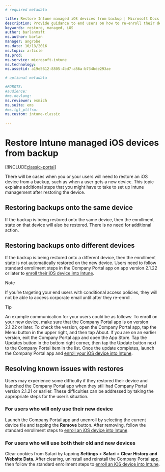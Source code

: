 ```yaml
---
# required metadata

title: Restore Intune managed iOS devices from backup | Microsoft Docs
description: Provide guidance to end users on how to re-enroll their devices after restoring from backup.
keywords: restore, managed, iOS
author: barlanmsft
ms.author: barlan
manager: angrobe
ms.date: 10/18/2016
ms.topic: article
ms.prod:
ms.service: microsoft-intune
ms.technology:
ms.assetid: a19e5612-8805-4bd7-a86a-b734bde293ae

# optional metadata

#ROBOTS:
#audience:
#ms.devlang:
ms.reviewer: esmich
ms.suite: ems
#ms.tgt_pltfrm:
ms.custom: intune-classic

---
```


# Restore Intune managed iOS devices from backup

[!INCLUDE[classic-portal](../includes/classic-portal.md)]

There will be cases when you or your users will need to restore an iOS device from a backup, such as when a user gets a new device. This topic explains additional steps that you might have to take to set up Intune management after restoring the device.

## Restoring backups onto the same device

If the backup is being restored onto the same device, then the enrollment state on that device will also be restored. There is no need for additional action.

## Restoring backups onto different devices

If the backup is being restored onto a different device, then the enrollment state is not automatically restored on the new device. Users need to follow standard enrollment steps in the Company Portal app on app version 2.1.22 or later to [enroll their iOS device into Intune](/Intune/EndUser/enroll-your-device-in-intune-ios).

> [!NOTE]
> If you’re targeting your end users with conditional access policies, they will not be able to access corporate email until after they re-enroll.

> [!TIP]
> An example communication for your users could be as follows:
To enroll on your new device, make sure that the Company Portal app is on version 2.1.22 or later. To check the version, open the Company Portal app, tap the Menu button in the upper right, and then tap About. If you are on an earlier version, exit the Company Portal app and open the App Store. Tap the Updates button in the bottom right corner, then tap the Update button next to the Company Portal item in the list. Once the update completes, launch the Company Portal app and [enroll your iOS device into Intune](/Intune/EndUser/enroll-your-device-in-intune-ios).

## Resolving known issues with restores

Users may experience some difficulty if they restored their device and launched the Company Portal app when they still had Company Portal version 2.1.21 or earlier. These difficulties can be addressed by taking the appropriate steps for the user’s situation.

### For users who will only use their new device
Launch the Company Portal app and unenroll by selecting the current device tile and tapping the __Remove__ button. After removing, follow the standard enrollment steps to [enroll an iOS device into Intune](/Intune/EndUser/enroll-your-device-in-intune-ios).

### For users who will use both their old and new devices
Clear cookies from Safari by tapping __Settings__ > __Safari__ > __Clear History and Website Data__. After clearing,  uninstall and reinstall the Company Portal app, then follow the standard enrollment steps to [enroll an iOS device into Intune](/Intune/EndUser/enroll-your-device-in-intune-ios).
